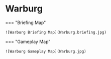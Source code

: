 # Warburg

=== "Briefing Map"

    ![Warburg Briefing Map](Warburg.briefing.jpg)

=== "Gameplay Map"

    ![Warburg Gameplay Map](Warburg.jpg)
